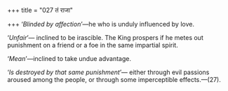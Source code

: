 +++
title = "027 तं राजा"

+++
‘*Blinded by affection*’—he who is unduly influenced by love.

‘*Unfair*’— inclined to be irascible. The King prospers if he metes out
punishment on a friend or a foe in the same impartial spirit.

‘*Mean*’—inclined to take undue advantage.

‘*Is destroyed by that same punishment*’— either through evil passions
aroused among the people, or through some imperceptible effects.—(27).


